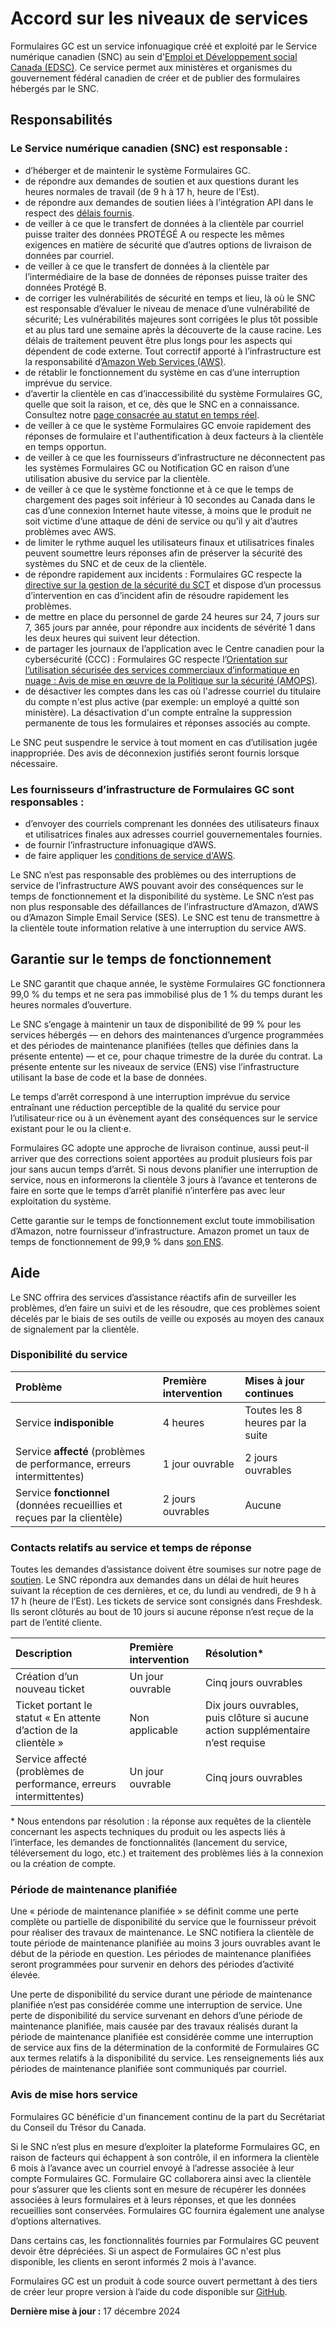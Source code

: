 # Accord sur les niveaux de services

Formulaires GC est un service infonuagique créé et exploité par le Service numérique canadien (SNC) au sein d'[Emploi et Développement social Canada (EDSC)](https://www.canada.ca/fr/emploi-developpement-social.html). Ce service permet aux ministères et organismes du gouvernement fédéral canadien de créer et de publier des formulaires hébergés par le SNC.

## Responsabilités

### Le Service numérique canadien (SNC) est responsable :

- d’héberger et de maintenir le système Formulaires GC.
- de répondre aux demandes de soutien et aux questions durant les heures normales de travail (de 9 h à 17 h, heure de l’Est).
- de répondre aux demandes de soutien liées à l’intégration API dans le respect des [délais fournis](#contacts-relatifs-au-service-et-temps-de-reponse).
- de veiller à ce que le transfert de données à la clientèle par courriel puisse traiter des données PROTÉGÉ A ou respecte les mêmes exigences en matière de sécurité que d’autres options de livraison de données par courriel.
- de veiller à ce que le transfert de données à la clientèle par l’intermédiaire de la base de données de réponses puisse traiter des données Protégé B.
- de corriger les vulnérabilités de sécurité en temps et lieu, là où le SNC est responsable d’évaluer le niveau de menace d’une vulnérabilité de sécurité; Les vulnérabilités majeures sont corrigées le plus tôt possible et au plus tard une semaine après la découverte de la cause racine. Les délais de traitement peuvent être plus longs pour les aspects qui dépendent de code externe. Tout correctif apporté à l’infrastructure est la responsabilité d’[Amazon Web Services (AWS)](<https://d1.awsstatic.com/legal/awsserviceterms/AWS_Service_Terms_French_(2022-03-31).pdf>).
- de rétablir le fonctionnement du système en cas d’une interruption imprévue du service.
- d’avertir la clientèle en cas d’inaccessibilité du système Formulaires GC, quelle que soit la raison, et ce, dès que le SNC en a connaissance. Consultez notre [page consacrée au statut en temps réel](https://status-statut.cds-snc.ca/history/gc-forms-formulaires-gc).
- de veiller à ce que le système Formulaires GC envoie rapidement des réponses de formulaire et l'authentification à deux facteurs à la clientèle en temps opportun.
- de veiller à ce que les fournisseurs d’infrastructure ne déconnectent pas les systèmes Formulaires GC ou Notification GC en raison d’une utilisation abusive du service par la clientèle.
- de veiller à ce que le système fonctionne et à ce que le temps de chargement des pages soit inférieur à 10 secondes au Canada dans le cas d’une connexion Internet haute vitesse, à moins que le produit ne soit victime d’une attaque de déni de service ou qu’il y ait d’autres problèmes avec AWS.
- de limiter le rythme auquel les utilisateurs finaux et utilisatrices finales peuvent soumettre leurs réponses afin de préserver la sécurité des systèmes du SNC et de ceux de la clientèle.
- de répondre rapidement aux incidents : Formulaires GC respecte la [directive sur la gestion de la sécurité du SCT](https://www.tbs-sct.canada.ca/pol/doc-fra.aspx?id=32611) et dispose d’un processus d’intervention en cas d’incident afin de résoudre rapidement les problèmes.
- de mettre en place du personnel de garde 24 heures sur 24, 7 jours sur 7, 365 jours par année, pour répondre aux incidents de sévérité 1 dans les deux heures qui suivent leur détection.
- de partager les journaux de l’application avec le Centre canadien pour la cybersécurité (CCC) : Formulaires GC respecte l’[Orientation sur l’utilisation sécurisée des services commerciaux d’informatique en nuage : Avis de mise en œuvre de la Politique sur la sécurité (AMOPS)](https://www.canada.ca/fr/gouvernement/systeme/gouvernement-numerique/innovations-gouvernementales-numeriques/services-informatique-nuage/orientation-utilisation-securisee-services-commerciaux-informatique-nuage-amops.html).
- de désactiver les comptes dans les cas où l'adresse courriel du titulaire du compte n'est plus active (par exemple: un employé a quitté son ministère). La désactivation d'un compte entraîne la suppression permanente de tous les formulaires et réponses associés au compte.

Le SNC peut suspendre le service à tout moment en cas d’utilisation jugée inappropriée. Des avis de déconnexion justifiés seront fournis lorsque nécessaire.

### Les fournisseurs d’infrastructure de Formulaires GC sont responsables :

- d’envoyer des courriels comprenant les données des utilisateurs finaux et utilisatrices finales aux adresses courriel gouvernementales fournies.
- de fournir l’infrastructure infonuagique d’AWS.
- de faire appliquer les [conditions de service d'AWS](https://d1.awsstatic.com/legal/awsserviceterms/AWS_Service_Terms_French_2022-10-14.pdf).

Le SNC n’est pas responsable des problèmes ou des interruptions de service de l’infrastructure AWS pouvant avoir des conséquences sur le temps de fonctionnement et la disponibilité du système. Le SNC n’est pas non plus responsable des défaillances de l’infrastructure d’Amazon, d’AWS ou d’Amazon Simple Email Service (SES). Le SNC est tenu de transmettre à la clientèle toute information relative à une interruption du service AWS.

## Garantie sur le temps de fonctionnement

Le SNC garantit que chaque année, le système Formulaires GC fonctionnera 99,0 % du temps et ne sera pas immobilisé plus de 1 % du temps durant les heures normales d’ouverture.

Le SNC s’engage à maintenir un taux de disponibilité de 99 % pour les services hébergés — en dehors des maintenances d’urgence programmées et des périodes de maintenance planifiées (telles que définies dans la présente entente) — et ce, pour chaque trimestre de la durée du contrat. La présente entente sur les niveaux de service (ENS) vise l’infrastructure utilisant la base de code et la base de données.

Le temps d’arrêt correspond à une interruption imprévue du service entraînant une réduction perceptible de la qualité du service pour l’utilisateur·rice ou à un évènement ayant des conséquences sur le service existant pour le ou la client·e.

Formulaires GC adopte une approche de livraison continue, aussi peut-il arriver que des corrections soient apportées au produit plusieurs fois par jour sans aucun temps d’arrêt. Si nous devons planifier une interruption de service, nous en informerons la clientèle 3 jours à l’avance et tenterons de faire en sorte que le temps d’arrêt planifié n’interfère pas avec leur exploitation du système.

Cette garantie sur le temps de fonctionnement exclut toute immobilisation d’Amazon, notre fournisseur d’infrastructure. Amazon promet un taux de temps de fonctionnement de 99,9 % dans [son ENS](<https://d1.awsstatic.com/legal/AmazonMessaging_SQS_SNS/Amazon%20Messaging%20(SQS%2C%20SNS)%20Service%20Level%20Agreement-April%202019_FR.pdf>).

## Aide

Le SNC offrira des services d’assistance réactifs afin de surveiller les problèmes, d’en faire un suivi et de les résoudre, que ces problèmes soient décelés par le biais de ses outils de veille ou exposés au moyen des canaux de signalement par la clientèle.

### Disponibilité du service

| Problème                                                                 | Première intervention                               | Mises à jour continues              |
| :----------------------------------------------------------------------- | :-------------------------------------------------- | :---------------------------------- |
| Service **indisponible**                                                 | 4 heures | Toutes les 8 heures par la suite |
| Service **affecté** (problèmes de performance, erreurs intermittentes)   | 1 jour ouvrable                                    | 2 jours ouvrables             |
| Service **fonctionnel** (données recueillies et reçues par la clientèle) | 2 jours ouvrables                                | Aucune                |

### Contacts relatifs au service et temps de réponse

Toutes les demandes d’assistance doivent être soumises sur notre page de [soutien](/fr/support). Le SNC répondra aux demandes dans un délai de huit heures suivant la réception de ces dernières, et ce, du lundi au vendredi, de 9 h à 17 h (heure de l’Est). Les tickets de service sont consignés dans Freshdesk. Ils seront clôturés au bout de 10 jours si aucune réponse n’est reçue de la part de l’entité cliente.

| Description                                                        | Première intervention | Résolution\*                                                                    |
| :----------------------------------------------------------------- | :-------------------- | :------------------------------------------------------------------------------ |
| Création d’un nouveau ticket                                       | Un jour ouvrable      | Cinq jours ouvrables                                                            |
| Ticket portant le statut « En attente d’action de la clientèle »   | Non applicable        | Dix jours ouvrables, puis clôture si aucune action supplémentaire n’est requise |
| Service affecté (problèmes de performance, erreurs intermittentes) | Un jour ouvrable      | Cinq jours ouvrables                                                            |

\* Nous entendons par résolution : la réponse aux requêtes de la clientèle concernant les aspects techniques du produit ou les aspects liés à l’interface, les demandes de fonctionnalités (lancement du service, téléversement du logo, etc.) et traitement des problèmes liés à la connexion ou la création de compte.

### Période de maintenance planifiée

Une « période de maintenance planifiée » se définit comme une perte complète ou partielle de disponibilité du service que le fournisseur prévoit pour réaliser des travaux de maintenance. Le SNC notifiera la clientèle de toute période de maintenance planifiée au moins 3 jours ouvrables avant le début de la période en question. Les périodes de maintenance planifiées seront programmées pour survenir en dehors des périodes d’activité élevée.

Une perte de disponibilité du service durant une période de maintenance planifiée n’est pas considérée comme une interruption de service. Une perte de disponibilité du service survenant en dehors d’une période de maintenance planifiée, mais causée par des travaux réalisés durant la période de maintenance planifiée est considérée comme une interruption de service aux fins de la détermination de la conformité de Formulaires GC aux termes relatifs à la disponibilité du service. Les renseignements liés aux périodes de maintenance planifiée sont communiqués par courriel.

### Avis de mise hors service

Formulaires GC bénéficie d'un financement continu de la part du Secrétariat du Conseil du Trésor du Canada. 

Si le SNC n’est plus en mesure d’exploiter la plateforme Formulaires GC, en raison de facteurs qui échappent à son contrôle, il en informera la clientèle 6 mois à l’avance avec un courriel envoyé à l’adresse associée à leur compte Formulaires GC. Formulaire GC collaborera ainsi avec la clientèle pour s’assurer que les clients sont en mesure de récupérer les données associées à leurs formulaires et à leurs réponses, et que les données recueillies sont conservées. Formulaires GC fournira également une analyse d’options alternatives.

Dans certains cas, les fonctionnalités fournies par Formulaires GC peuvent devoir être dépréciées. Si un aspect de Formulaires GC n'est plus disponible, les clients en seront informés 2 mois à l'avance.

Formulaires GC est un produit à code source ouvert permettant à des tiers de créer leur propre version à l’aide du code disponible sur [GitHub](https://github.com/cds-snc/platform-forms-client).

**Dernière mise à jour :** 17 décembre 2024
